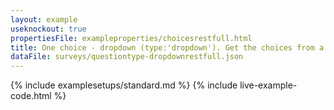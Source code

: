 ```yaml
---
layout: example
useknockout: true
propertiesFile: exampleproperties/choicesrestfull.html
title: One choice - dropdown (type:'dropdown'). Get the choices from a restfull service.
dataFile: surveys/questiontype-dropdownrestfull.json
---
```


{% include examplesetups/standard.md %}
{% include live-example-code.html %}